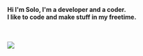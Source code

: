 <div></div>
<b>Hi I'm Solo, I'm a developer and a coder.<b>
<div></div>
<b>I like to code and make stuff in my freetime.</b>

<br></br>
<img src="https://github-readme-stats.vercel.app/api/top-langs/?username=CatgirlsSimp&count_private=true&theme=midnight-purple&layout=compact">
